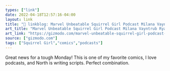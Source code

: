 ```yaml
---
types: ["link"]
date: 2022-04-18T12:57:16-04:00
layout: link
title: "🔗 linkblog: Marvel Unbeatable Squirrel Girl Podcast Milana Vayntrub Ryan North'"
art_title: "Marvel Unbeatable Squirrel Girl Podcast Milana Vayntrub Ryan North"
art_link: "https://gizmodo.com/marvel-unbeatable-squirrel-girl-podcast-debuts-today-1848805618"
source: ["gizmodo.com"]
tags: ["Squirrel Girl","comics","podcasts"]
---
```

Great news for a tough Monday! This is one of my favorite comics, I love podcasts, and North is writing scripts. Perfect combination.
